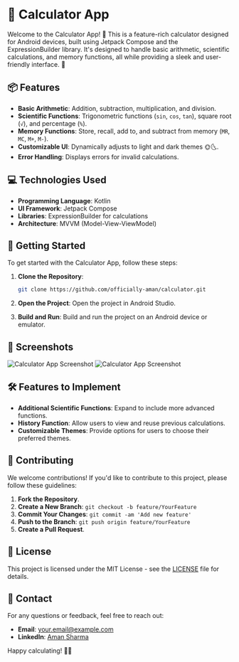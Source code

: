 # 📱 **Calculator App** 

Welcome to the Calculator App! 🎉 This is a feature-rich calculator designed for Android devices, built using Jetpack Compose and the ExpressionBuilder library. It's designed to handle basic arithmetic, scientific calculations, and memory functions, all while providing a sleek and user-friendly interface. 🧮

## 📦 **Features**

- **Basic Arithmetic**: Addition, subtraction, multiplication, and division.
- **Scientific Functions**: Trigonometric functions (`sin`, `cos`, `tan`), square root (`√`), and percentage (`%`).
- **Memory Functions**: Store, recall, add to, and subtract from memory (`MR`, `MC`, `M+`, `M-`).
- **Customizable UI**: Dynamically adjusts to light and dark themes 🌞🌜.
- **Error Handling**: Displays errors for invalid calculations.

## 💻 **Technologies Used**

- **Programming Language**: Kotlin
- **UI Framework**: Jetpack Compose
- **Libraries**: ExpressionBuilder for calculations
- **Architecture**: MVVM (Model-View-ViewModel)

## 🚀 **Getting Started**

To get started with the Calculator App, follow these steps:

1. **Clone the Repository**:
    ```bash
    git clone https://github.com/officially-aman/calculator.git
    ```

2. **Open the Project**:
    Open the project in Android Studio.

3. **Build and Run**:
    Build and run the project on an Android device or emulator.

## 📸 **Screenshots**

![Calculator App Screenshot](screenshots/screenshot1.png)
![Calculator App Screenshot](screenshots/screenshot2.png)

## 🛠 **Features to Implement**

- **Additional Scientific Functions**: Expand to include more advanced functions.
- **History Function**: Allow users to view and reuse previous calculations.
- **Customizable Themes**: Provide options for users to choose their preferred themes.

## 🔧 **Contributing**

We welcome contributions! If you'd like to contribute to this project, please follow these guidelines:

1. **Fork the Repository**.
2. **Create a New Branch**: `git checkout -b feature/YourFeature`
3. **Commit Your Changes**: `git commit -am 'Add new feature'`
4. **Push to the Branch**: `git push origin feature/YourFeature`
5. **Create a Pull Request**.

## 📜 **License**

This project is licensed under the MIT License - see the [LICENSE](LICENSE) file for details.

## 📧 **Contact**

For any questions or feedback, feel free to reach out:

- **Email**: your.email@example.com
- **LinkedIn**: [Aman Sharma](www.linkedin.com/in/amansharmaofficially)

Happy calculating! 🧮✨

